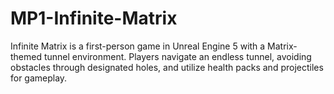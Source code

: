 # MP1-Infinite-Matrix

Infinite Matrix is a first-person game in Unreal Engine 5 with a Matrix-themed tunnel environment. Players navigate an endless tunnel, avoiding obstacles through designated holes, and utilize health packs and projectiles for gameplay.
